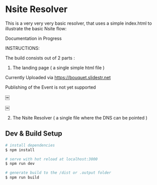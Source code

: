 # Nsite Resolver

This is a very very very basic resolver, that uses a simple index.html to illustrate the basic Nsite flow: 

Documentation in Progress


INSTRUCTIONS:

The build consists out of 2 parts :


1) The landing page ( a single simple html file )

Currently Uploaded via https://bouquet.slidestr.net

Publishing of the Event is not yet supported 

￼

￼


2) The Nsite Resolver ( a single file where the DNS can be pointed ) 





## Dev & Build Setup

```bash
# install dependencies
$ npm install

# serve with hot reload at localhost:3000
$ npm run dev

# generate build to the /dist or .output folder
$ npm run build


```


